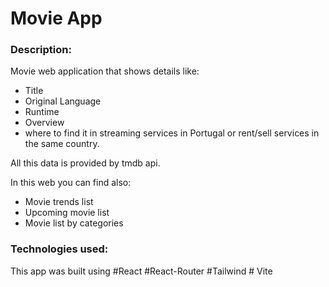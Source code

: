 # Movie App

### Description:

Movie web application that shows details like:

- Title
- Original Language
- Runtime
- Overview
- where to find it in streaming services in Portugal or rent/sell services in
  the same country.

All this data is provided by tmdb api.

In this web you can find also:

- Movie trends list
- Upcoming movie list
- Movie list by categories

### Technologies used:

This app was built using #React #React-Router #Tailwind # Vite
